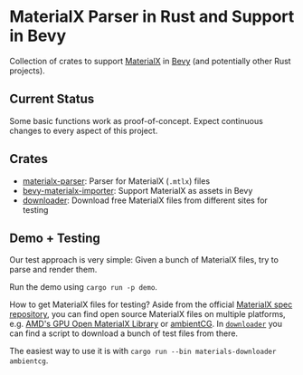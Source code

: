 # MaterialX Parser in Rust and Support in Bevy

Collection of crates to support [MaterialX](https://materialx.org) in [Bevy](https://bevyengine.org/) (and potentially other Rust projects).

## Current Status

Some basic functions work as proof-of-concept.
Expect continuous changes to every aspect of this project.

## Crates

- [materialx-parser](materialx-parser2/README.md): Parser for MaterialX (`.mtlx`) files
- [bevy-materialx-importer](./bevy-materialx-importer/README.md): Support MaterialX as assets in Bevy
- [downloader](./downloader/README.md): Download free MaterialX files from different sites for testing

## Demo + Testing

Our test approach is very simple:
Given a bunch of MaterialX files, try to parse and render them.

Run the demo using `cargo run -p demo`.

How to get MaterialX files for testing?
Aside from the official [MaterialX spec repository][1],
you can find open source MaterialX files on multiple platforms,
e.g. [AMD's GPU Open MaterialX Library](https://matlib.gpuopen.com/)
or [ambientCG](https://ambientcg.com/).
In [`downloader`](downloader/README.md)
you can find a script to download a bunch of test files from there.

The easiest way to use it is with `cargo run --bin materials-downloader ambientcg`.

[1]: https://github.com/AcademySoftwareFoundation/MaterialX/tree/v1.39.0/resources/Materials/Examples

